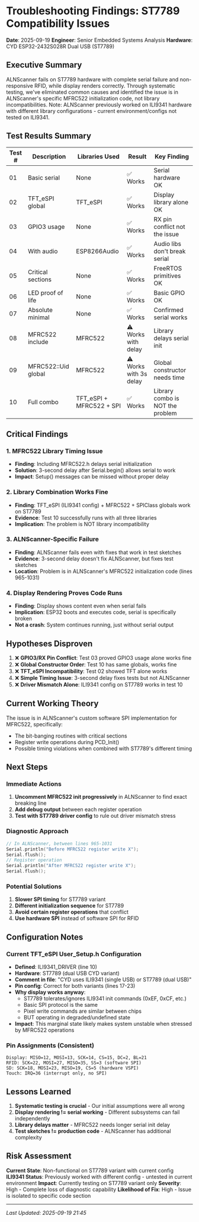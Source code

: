 # Troubleshooting Findings: ST7789 Compatibility Issues

**Date**: 2025-09-19
**Engineer**: Senior Embedded Systems Analysis
**Hardware**: CYD ESP32-2432S028R Dual USB (ST7789)

## Executive Summary

ALNScanner fails on ST7789 hardware with complete serial failure and non-responsive RFID, while display renders correctly. Through systematic testing, we've eliminated common causes and identified the issue is in ALNScanner's specific MFRC522 initialization code, not library incompatibilities. Note: ALNScanner previously worked on ILI9341 hardware with different library configurations - current environment/configs not tested on ILI9341.

## Test Results Summary

| Test # | Description | Libraries Used | Result | Key Finding |
|--------|-------------|----------------|--------|-------------|
| 01 | Basic serial | None | ✅ Works | Serial hardware OK |
| 02 | TFT_eSPI global | TFT_eSPI | ✅ Works | Display library alone OK |
| 03 | GPIO3 usage | None | ✅ Works | RX pin conflict not the issue |
| 04 | With audio | ESP8266Audio | ✅ Works | Audio libs don't break serial |
| 05 | Critical sections | None | ✅ Works | FreeRTOS primitives OK |
| 06 | LED proof of life | None | ✅ Works | Basic GPIO OK |
| 07 | Absolute minimal | None | ✅ Works | Confirmed serial works |
| 08 | MFRC522 include | MFRC522 | ⚠️ Works with delay | Library delays serial init |
| 09 | MFRC522::Uid global | MFRC522 | ⚠️ Works with 3s delay | Global constructor needs time |
| 10 | Full combo | TFT_eSPI + MFRC522 + SPI | ✅ Works | Library combo is NOT the problem |

## Critical Findings

### 1. MFRC522 Library Timing Issue
- **Finding**: Including MFRC522.h delays serial initialization
- **Solution**: 3-second delay after Serial.begin() allows serial to work
- **Impact**: Setup() messages can be missed without proper delay

### 2. Library Combination Works Fine
- **Finding**: TFT_eSPI (ILI9341 config) + MFRC522 + SPIClass globals work on ST7789
- **Evidence**: Test 10 successfully runs with all three libraries
- **Implication**: The problem is NOT library incompatibility

### 3. ALNScanner-Specific Failure
- **Finding**: ALNScanner fails even with fixes that work in test sketches
- **Evidence**: 3-second delay doesn't fix ALNScanner, but fixes test sketches
- **Location**: Problem is in ALNScanner's MFRC522 initialization code (lines 965-1031)

### 4. Display Rendering Proves Code Runs
- **Finding**: Display shows content even when serial fails
- **Implication**: ESP32 boots and executes code, serial is specifically broken
- **Not a crash**: System continues running, just without serial output

## Hypotheses Disproven

1. ❌ **GPIO3/RX Pin Conflict**: Test 03 proved GPIO3 usage alone works fine
2. ❌ **Global Constructor Order**: Test 10 has same globals, works fine
3. ❌ **TFT_eSPI Incompatibility**: Test 02 showed TFT alone works
4. ❌ **Simple Timing Issue**: 3-second delay fixes tests but not ALNScanner
5. ❌ **Driver Mismatch Alone**: ILI9341 config on ST7789 works in test 10

## Current Working Theory

The issue is in ALNScanner's custom software SPI implementation for MFRC522, specifically:
- The bit-banging routines with critical sections
- Register write operations during PCD_Init()
- Possible timing violations when combined with ST7789's different timing

## Next Steps

### Immediate Actions
1. **Uncomment MFRC522 init progressively** in ALNScanner to find exact breaking line
2. **Add debug output** between each register operation
3. **Test with ST7789 driver config** to rule out driver mismatch stress

### Diagnostic Approach
```cpp
// In ALNScanner, between lines 965-1031
Serial.println("Before MFRC522 register write X");
Serial.flush();
// Register operation
Serial.println("After MFRC522 register write X");
Serial.flush();
```

### Potential Solutions
1. **Slower SPI timing** for ST7789 variant
2. **Different initialization sequence** for ST7789
3. **Avoid certain register operations** that conflict
4. **Use hardware SPI** instead of software SPI for RFID

## Configuration Notes

### Current TFT_eSPI User_Setup.h Configuration
- **Defined**: ILI9341_DRIVER (line 10)
- **Hardware**: ST7789 (dual USB CYD variant)
- **Comment in file**: "CYD uses ILI9341 (single USB) or ST7789 (dual USB)"
- **Pin config**: Correct for both variants (lines 17-23)
- **Why display works anyway**: 
  - ST7789 tolerates/ignores ILI9341 init commands (0xEF, 0xCF, etc.)
  - Basic SPI protocol is the same
  - Pixel write commands are similar between chips
  - BUT operating in degraded/undefined state
- **Impact**: This marginal state likely makes system unstable when stressed by MFRC522 operations

### Pin Assignments (Consistent)
```
Display: MISO=12, MOSI=13, SCK=14, CS=15, DC=2, BL=21
RFID: SCK=22, MOSI=27, MISO=35, SS=3 (software SPI)
SD: SCK=18, MOSI=23, MISO=19, CS=5 (hardware VSPI)
Touch: IRQ=36 (interrupt only, no SPI)
```

## Lessons Learned

1. **Systematic testing is crucial** - Our initial assumptions were all wrong
2. **Display rendering != serial working** - Different subsystems can fail independently
3. **Library delays matter** - MFRC522 needs longer serial init delay
4. **Test sketches != production code** - ALNScanner has additional complexity

## Risk Assessment

**Current State**: Non-functional on ST7789 variant with current config
**ILI9341 Status**: Previously worked with different config - untested in current environment
**Impact**: Currently testing on ST7789 variant only
**Severity**: High - Complete loss of diagnostic capability
**Likelihood of Fix**: High - Issue is isolated to specific code section

---
*Last Updated: 2025-09-19 21:45*
